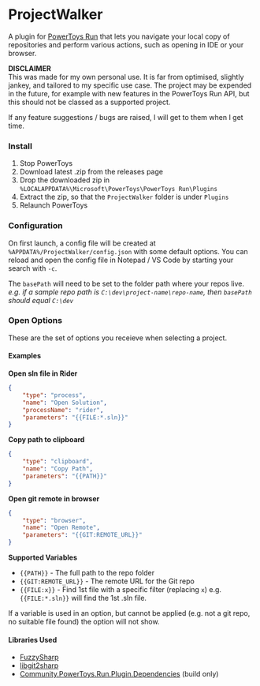 # ProjectWalker
A plugin for [PowerToys Run](https://github.com/microsoft/powertoys) that lets you navigate your local copy of repositories and perform various actions, such as opening in IDE or your browser.

**DISCLAIMER**  
This was made for my own personal use. It is far from optimised, slightly jankey, and tailored to my specific use case. The project may be expended in the future, for example with new features in the PowerToys Run API, but this should not be classed as a supported project.

If any feature suggestions / bugs are raised, I will get to them when I get time.

### Install
1. Stop PowerToys
2. Download latest .zip from the releases page
3. Drop the downloaded zip in `%LOCALAPPDATA%\Microsoft\PowerToys\PowerToys Run\Plugins`
4. Extract the zip, so that the `ProjectWalker` folder is under `Plugins`
4. Relaunch PowerToys

### Configuration
On first launch, a config file will be created at `%APPDATA%/ProjectWalker/config.json` with some default options. You can reload and open the config file in Notepad / VS Code by starting your search with `-c`.

The `basePath` will need to be set to the folder path where your repos live.  
*e.g. if a sample repo path is `C:\dev\project-name\repo-name`, then `basePath` should equal `C:\dev`*

### Open Options  
These are the set of options you receieve when selecting a project. 

#### Examples

**Open sln file in Rider**

```JSON
{
    "type": "process",
    "name": "Open Solution",
    "processName": "rider",
    "parameters": "{{FILE:*.sln}}"
}
```

**Copy path to clipboard**

```JSON
{
    "type": "clipboard",
    "name": "Copy Path",
    "parameters": "{{PATH}}"
}
```

**Open git remote in browser**

```JSON
{
    "type": "browser",
    "name": "Open Remote",
    "parameters": "{{GIT:REMOTE_URL}}"
}
```

**Supported Variables**  
- `{{PATH}}` - The full path to the repo folder
- `{{GIT:REMOTE_URL}}` - The remote URL for the Git repo
- `{{FILE:x}}` - Find 1st file with a specific filter (replacing `x`) e.g. `{{FILE:*.sln}}` will find the 1st .sln file. 

If a variable is used in an option, but cannot be applied (e.g. not a git repo, no suitable file found) the option will not show.

#### Libraries Used

- [FuzzySharp](https://github.com/JakeBayer/FuzzySharp)
- [libgit2sharp](https://github.com/libgit2/libgit2sharp)
- [Community.PowerToys.Run.Plugin.Dependencies](https://github.com/hlaueriksson/Community.PowerToys.Run.Plugin.Dependencies) (build only)